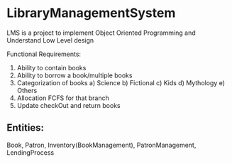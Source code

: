 # LibraryManagementSystem
LMS is a project to implement Object Oriented Programming and Understand Low Level design

Functional Requirements:
1) Ability to contain books
2) Ability to borrow a book/multiple books 
3) Categorization of books
    a) Science b) Fictional c) Kids d) Mythology e) Others
4) Allocation FCFS for that branch
5) Update checkOut and return books


Entities:
----------
Book,
Patron,
Inventory(BookManagement),
PatronManagement,
LendingProcess



